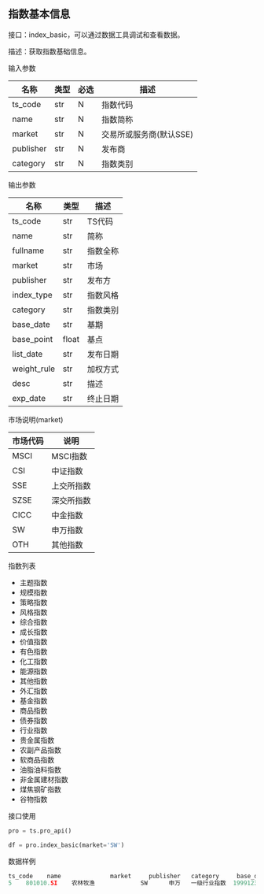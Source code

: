 ## 指数基本信息

接口：index_basic，可以通过数据工具调试和查看数据。

描述：获取指数基础信息。

输入参数

| 名称 | 类型 | 必选 | 描述 |
| --- | --- | --- | --- |
| ts_code | str | N | 指数代码 |
| name | str | N | 指数简称 |
| market | str | N | 交易所或服务商(默认SSE) |
| publisher | str | N | 发布商 |
| category | str | N | 指数类别 |

输出参数

| 名称 | 类型 | 描述 |
| --- | --- | --- |
| ts_code | str | TS代码 |
| name | str | 简称 |
| fullname | str | 指数全称 |
| market | str | 市场 |
| publisher | str | 发布方 |
| index_type | str | 指数风格 |
| category | str | 指数类别 |
| base_date | str | 基期 |
| base_point | float | 基点 |
| list_date | str | 发布日期 |
| weight_rule | str | 加权方式 |
| desc | str | 描述 |
| exp_date | str | 终止日期 |

市场说明(market)

| 市场代码 | 说明 |
| --- | --- |
| MSCI | MSCI指数 |
| CSI | 中证指数 |
| SSE | 上交所指数 |
| SZSE | 深交所指数 |
| CICC | 中金指数 |
| SW | 申万指数 |
| OTH | 其他指数 |

指数列表

- 主题指数
- 规模指数
- 策略指数
- 风格指数
- 综合指数
- 成长指数
- 价值指数
- 有色指数
- 化工指数
- 能源指数
- 其他指数
- 外汇指数
- 基金指数
- 商品指数
- 债券指数
- 行业指数
- 贵金属指数
- 农副产品指数
- 软商品指数
- 油脂油料指数
- 非金属建材指数
- 煤焦钢矿指数
- 谷物指数

接口使用

```python
pro = ts.pro_api()

df = pro.index_basic(market='SW')
```

数据样例

```python
ts_code    name              market     publisher   category     base_date  base_point  \
5    801010.SI    农林牧渔             SW      申万   一级行业指数  19991230      1000.0   
```